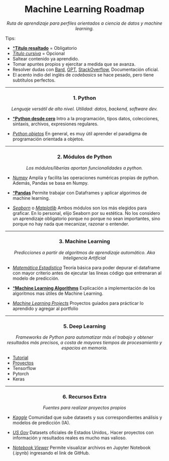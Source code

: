 <h1 align='center'>Machine Learning Roadmap</h1>
<p align='center'><em>Ruta de aprendizaje para perfiles orientados a ciencia de datos y machine learning.</em></p>

Tips:
- [***Título resaltado**]() = Obligatorio
- [*Título cursiva*]() = Opcional
- Saltear contenido ya aprendido.
- Tomar apuntes propios y ejercitar a medida que se avanza.
- Resolver dudas con [Bard](https://bard.google.com/), [GPT](https://chat.openai.com/), [StackOverflow](https://es.stackoverflow.com/), Documentación oficial.
- El acento indio del inglés de *codebasics* se hace pesado, pero tiene subtítulos perfectos.

<hr>
<h3 align='center'>1. Python</h2>
<p align='center'><em>Lenguaje versátil de alto nivel. Utilidad: datos, backend, software dev.</em></p>

- [***Python desde cero**](https://youtu.be/nKPbfIU442g?si=7K1FnMw_VqU6Cp0t)
Intro a la programación, tipos datos, colecciones, sintaxis, archivos, expresiones regulares.

- [*Python objetos*](https://youtu.be/HtKqSJX7VoM?si=TMJma4HQQUcUw8Af)
En general, es muy útil aprender el paradigma de programación orientada a objetos.

<hr>
<h3 align='center'>2. Módulos de Python</h3>
<p align='center'><em>Los módulos/liberías aportan funcionalidades a python.</em></p>

- [*Numpy*](https://www.youtube.com/playlist?list=PLeo1K3hjS3uset9zIVzJWqplaWBiacTEU)
Amplía y facilita las operaciones numéricas propias de python. Además, Pandas se basa en Numpy.

- [***Pandas**](https://www.youtube.com/playlist?list=PLeo1K3hjS3uuASpe-1LjfG5f14Bnozjwy)
Permite trabajar con Dataframes y aplicar algorimos de machine learning.

- [*Seaborn*](https://seaborn.pydata.org/) o [*Matplotlib*](https://matplotlib.org/)
Ambos módulos son los más elegidos para graficar. En lo personal, elijo Seaborn por su estética.
No los considero un aprendizaje obligatorio porque no porque no sean importantes,
sino porque no hay nada que mecanizar, razonar o entender.

<hr>
<h3 align='center'>3. Machine Learning</h3>
<p align='center'><em>Predicciones a partir de algoritmos de aprendizaje automático. Aka Inteligencia Artificial</em></p>

- [*Matemática Estadística*](https://www.youtube.com/playlist?list=PLeo1K3hjS3uuKaU2nBDwr6zrSOTzNCs0l)
Teoría básica para poder depurar el dataframe con mayor criterio antes de ejecutar las líneas código que entrenaran al modelo de predicción.

- [***Machine Learning Algorithms**](https://www.youtube.com/playlist?list=PLeo1K3hjS3uvCeTYTeyfe0-rN5r8zn9rw)
Explicación a implementación de los algoritmos mas útiles de Machine Learning.

- [*Machine Learning Projects*](https://www.youtube.com/playlist?list=PLeo1K3hjS3ut2o1ay5Dqh-r1kq6ZU8W0M)
Proyectos guiados para prácticar lo aprendido y agregar al portfolio

<hr>
<h3 align='center'>5. Deep Learning</h3>
<p align='center'><em>Frameworks de Python para automatizar más el trabajo y obtener resultados más precisos,
a costa de mayores tiempos de procesamiento y espacios en memoria.</em></p>

- [Tutorial](https://www.youtube.com/playlist?list=PLeo1K3hjS3uu7CxAacxVndI4bE_o3BDtO)
- [Proyectos](https://www.youtube.com/playlist?list=PLeo1K3hjS3utJFNGyBpIvjWgSDY0eOE8S)
- Tensorflow
- Pytorch
- Keras

<hr>
<h3 align='center'>6. Recursos Extra</h3>
<p align='center'><em>Fuentes para realizar proyectos propios</em></p>

- [*Kaggle*](https://www.kaggle.com/datasets)
Comunidad que sube datasets y sus correspondientes análisis y modelos de predicción (IA).

- [*US Gov*](https://catalog.data.gov/dataset?q=&sort=views_recent+desc)
Datasets oficiales de Estados Unidos,. Hacer proyectos con información y resultados reales es mucho mas valioso.

- [*Notebook Viewer*](https://nbviewer.org/)
Permite visualizar archivos en Jupyter Notebook (.ipynb) ingresando el link de GitHub.








